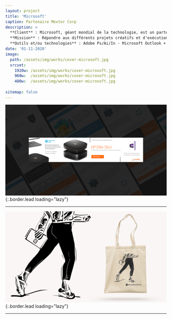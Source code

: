 ```yaml
---
layout: project
title: 'Microsoft'
caption: Partenaire Mextor Corp
description: >
  **Client** : Microsoft, géant mondial de la technologie, est un partenaire clé de Mextor. Renommée pour ses logiciels, services cloud, et dispositifs matériels, Microsoft collabore étroitement avec Mextor pour diverses initiatives.<br/><br/>
  **Mission** : Répondre aux différents projets créatifs et d'exécution selon les besoins des consultants en mission pour Microsoft, couvrant des outils tels que Teams, Office365, et Surface. Ces projets incluent souvent des événements comme des conférences, webinaires, team building, hospitalités, et salons.<br/><br/>
  **Outils et/ou technologies** : Adobe Ps/Ai/In - Microsoft Outlook + Office365 - HTML/CSS 
date: '01-11-2020'
image: 
  path: /assets/img/works/cover-microsoft.jpg
  srcset: 
    1920w: /assets/img/works/cover-microsoft.jpg
    960w:  /assets/img/works/cover-microsoft.jpg
    480w:  /assets/img/works/cover-microsoft.jpg

sitemap: false
---
```


![Visuel + Intégration emailing - Outlook](/assets/img/works/cover-scriba-hp-elite-slice.jpg){:.border.lead loading="lazy"}

---

![Création d'un tote bag Microsoft Surface Go](/assets/img/works/cover-marquage-tote-bag-microsoft-surface-go.jpg){:.border.lead loading="lazy"}

---